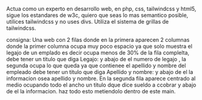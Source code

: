 Actua como un experto en desarrollo web, en php, css, tailwindcss y html5, sigue los estandares de w3c, quiero que seas lo mas semantico posible, utilices tailwindcss y no uses divs.
Utiliza el sistema de grillas de tailwindcss.

consigna:
Una web con 2 filas donde en la primera aparecen 2 columnas donde la primer columna ocupa muy poco espacio ya que solo muestra el legajo de un emplado es decir ocupa menos de 30% de la fila complelta, debe tener un titulo que diga Legajo: y abajo de el numero de legajo , la segunda ocupa lo que queda ya que contienee el apellido y nombre del empleado debe tener un titulo que diga Apellido y nombre: y abajo de el la informacion osea apellido y nombre.
En la segunda fila aparece centrado al medio ocupando todo el ancho un titulo dque dice sueldo a ccobrar y abajo de el la informacion.
haz todo esto metiendolo dentro de este main.

<main class="flex justify-center h-full items-center">
  
</main>
